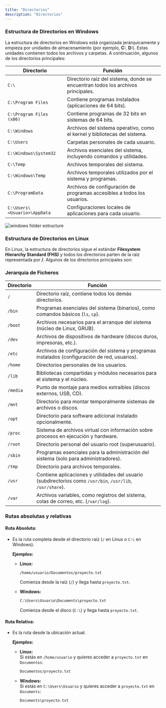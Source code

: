 ```yaml
---
title: "Directorios"
description: "Directorios"
---
```


### **Estructura de Directorios en Windows**

La estructura de directorios en Windows está organizada jerárquicamente y empieza por unidades de almacenamiento (por ejemplo, **C:**, **D:**). Estas unidades contienen todos los archivos y carpetas. A continuación, algunos de los directorios principales:

| **Directorio**   | **Función**                                                        |
|------------------|--------------------------------------------------------------------|
| `C:\`            | Directorio raíz del sistema, donde se encuentran todos los archivos principales. |
| `C:\Program Files` | Contiene programas instalados (aplicaciones de 64 bits).         |
| `C:\Program Files (x86)` | Contiene programas de 32 bits en sistemas de 64 bits.      |
| `C:\Windows`     | Archivos del sistema operativo, como el kernel y bibliotecas del sistema. |
| `C:\Users`       | Carpetas personales de cada usuario.                              |
| `C:\Windows\System32` | Archivos esenciales del sistema, incluyendo comandos y utilidades. |
| `C:\Temp`        | Archivos temporales del sistema.                                  |
| `C:\Windows\Temp` | Archivos temporales utilizados por el sistema y programas.        |
| `C:\ProgramData` | Archivos de configuración de programas accesibles a todos los usuarios. |
| `C:\Users\<Usuario>\AppData` | Configuraciones locales de aplicaciones para cada usuario. |

![windows folder estructure](https://www.aulaclic.es/googledrive/graficos/guardar_desplegado.gif)

### **Estructura de Directorios en Linux**

En Linux, la estructura de directorios sigue el estándar **Filesystem Hierarchy Standard (FHS)** y todos los directorios parten de la raíz representada por **/**. Algunos de los directorios principales son:

### Jerarquía de Ficheros

| **Directorio** | **Función** |
|----------------|-------------|
| `/`            | Directorio raíz, contiene todos los demás directorios. |
| `/bin`         | Programas esenciales del sistema (binarios), como comandos básicos (`ls`, `cp`). |
| `/boot`        | Archivos necesarios para el arranque del sistema (núcleo de Linux, GRUB). |
| `/dev`         | Archivos de dispositivos de hardware (discos duros, impresoras, etc.). |
| `/etc`         | Archivos de configuración del sistema y programas instalados (configuración de red, usuarios). |
| `/home`        | Directorios personales de los usuarios. |
| `/lib`         | Bibliotecas compartidas y módulos necesarios para el sistema y el núcleo. |
| `/media`       | Punto de montaje para medios extraíbles (discos externos, USB, CD). |
| `/mnt`         | Directorio para montar temporalmente sistemas de archivos o discos. |
| `/opt`         | Directorio para software adicional instalado opcionalmente. |
| `/proc`        | Sistema de archivos virtual con información sobre procesos en ejecución y hardware. |
| `/root`        | Directorio personal del usuario root (superusuario). |
| `/sbin`        | Programas esenciales para la administración del sistema (solo para administradores). |
| `/tmp`         | Directorio para archivos temporales. |
| `/usr`         | Contiene aplicaciones y utilidades del usuario (subdirectorios como `/usr/bin`, `/usr/lib`, `/usr/share`). |
| `/var`         | Archivos variables, como registros del sistema, colas de correo, etc. (`/var/log`). |


### Rutas absolutas y relativas

#### **Ruta Absoluta:**
- Es la ruta completa desde el directorio raíz (`/` en Linux o `C:\` en Windows).

  **Ejemplos:**
  - **Linux:**  
    ```bash frame="none"
    /home/usuario/Documentos/proyecto.txt
    ```
    Comienza desde la raíz (`/`) y llega hasta `proyecto.txt`.

  - **Windows:**  
    ```cmd frame="none"
    C:\Users\Usuario\Documents\proyecto.txt
    ```
    Comienza desde el disco (`C:\`) y llega hasta `proyecto.txt`.

#### **Ruta Relativa:**
- Es la ruta desde la ubicación actual.

  **Ejemplos:**
  - **Linux:**  
    Si estás en `/home/usuario` y quieres acceder a `proyecto.txt` en `Documentos`:
    ```bash frame="none"
    Documentos/proyecto.txt
    ```

  - **Windows:**  
    Si estás en `C:\Users\Usuario` y quieres acceder a `proyecto.txt` en `Documents`:
    ```cmd frame="none"
    Documents\proyecto.txt
    ```